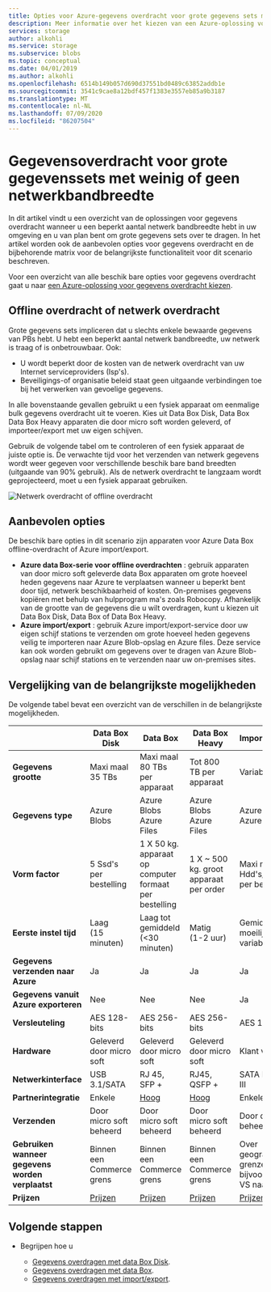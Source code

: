 ```yaml
---
title: Opties voor Azure-gegevens overdracht voor grote gegevens sets met weinig of geen netwerk bandbreedte | Microsoft Docs
description: Meer informatie over het kiezen van een Azure-oplossing voor gegevens overdracht wanneer u beperkt bent tot geen netwerk bandbreedte in uw omgeving en u van plan bent om grote gegevens sets over te dragen.
services: storage
author: alkohli
ms.service: storage
ms.subservice: blobs
ms.topic: conceptual
ms.date: 04/01/2019
ms.author: alkohli
ms.openlocfilehash: 6514b149b057d690d37551bd0489c63852addb1e
ms.sourcegitcommit: 3541c9cae8a12bdf457f1383e3557eb85a9b3187
ms.translationtype: MT
ms.contentlocale: nl-NL
ms.lasthandoff: 07/09/2020
ms.locfileid: "86207504"
---
```

# <a name="data-transfer-for-large-datasets-with-low-or-no-network-bandwidth"></a>Gegevensoverdracht voor grote gegevenssets met weinig of geen netwerkbandbreedte
 
In dit artikel vindt u een overzicht van de oplossingen voor gegevens overdracht wanneer u een beperkt aantal netwerk bandbreedte hebt in uw omgeving en u van plan bent om grote gegevens sets over te dragen. In het artikel worden ook de aanbevolen opties voor gegevens overdracht en de bijbehorende matrix voor de belangrijkste functionaliteit voor dit scenario beschreven.

Voor een overzicht van alle beschik bare opties voor gegevens overdracht gaat u naar [een Azure-oplossing voor gegevens overdracht kiezen](storage-choose-data-transfer-solution.md).

## <a name="offline-transfer-or-network-transfer"></a>Offline overdracht of netwerk overdracht

Grote gegevens sets impliceren dat u slechts enkele bewaarde gegevens van PBs hebt. U hebt een beperkt aantal netwerk bandbreedte, uw netwerk is traag of is onbetrouwbaar. Ook:

- U wordt beperkt door de kosten van de netwerk overdracht van uw Internet serviceproviders (Isp's).
- Beveiligings-of organisatie beleid staat geen uitgaande verbindingen toe bij het verwerken van gevoelige gegevens.

In alle bovenstaande gevallen gebruikt u een fysiek apparaat om eenmalige bulk gegevens overdracht uit te voeren. Kies uit Data Box Disk, Data Box Data Box Heavy apparaten die door micro soft worden geleverd, of importeer/export met uw eigen schijven.

Gebruik de volgende tabel om te controleren of een fysiek apparaat de juiste optie is. De verwachte tijd voor het verzenden van netwerk gegevens wordt weer gegeven voor verschillende beschik bare band breedten (uitgaande van 90% gebruik). Als de netwerk overdracht te langzaam wordt geprojecteerd, moet u een fysiek apparaat gebruiken.  

![Netwerk overdracht of offline overdracht](media/storage-solution-large-dataset-low-network/storage-network-or-offline-transfer.png)

## <a name="recommended-options"></a>Aanbevolen opties

De beschik bare opties in dit scenario zijn apparaten voor Azure Data Box offline-overdracht of Azure import/export.

- **Azure data Box-serie voor offline overdrachten** : gebruik apparaten van door micro soft geleverde data Box apparaten om grote hoeveel heden gegevens naar Azure te verplaatsen wanneer u beperkt bent door tijd, netwerk beschikbaarheid of kosten. On-premises gegevens kopiëren met behulp van hulpprogram ma's zoals Robocopy. Afhankelijk van de grootte van de gegevens die u wilt overdragen, kunt u kiezen uit Data Box Disk, Data Box of Data Box Heavy.
- **Azure import/export** : gebruik Azure import/export-service door uw eigen schijf stations te verzenden om grote hoeveel heden gegevens veilig te importeren naar Azure Blob-opslag en Azure files. Deze service kan ook worden gebruikt om gegevens over te dragen van Azure Blob-opslag naar schijf stations en te verzenden naar uw on-premises sites.

## <a name="comparison-of-key-capabilities"></a>Vergelijking van de belangrijkste mogelijkheden

De volgende tabel bevat een overzicht van de verschillen in de belangrijkste mogelijkheden.

|                                     |    Data Box Disk      |    Data Box                                      |    Data Box Heavy              |    Import/Export                       |
|-------------------------------------|---------------------------------|--------------------------------------------------|------------------------------------------|----------------------------------------|
|    **Gegevens grootte**                    |    Maxi maal 35 TBs                 |    Maxi maal 80 TBs per apparaat                       |    Tot 800 TB per apparaat               |    Variabele                            |
|    **Gegevens type**                    |    Azure Blobs                  |    Azure Blobs<br>Azure Files                    |    Azure Blobs<br>Azure Files            |    Azure Blobs<br>Azure Files          |
|    **Vorm factor**                  |    5 Ssd's per bestelling             |    1 X 50 kg. apparaat op computer formaat per bestelling    |    1 X ~ 500 kg. groot apparaat per order    |    Maxi maal 10 Hdd's/Ssd's per bestelling        |
|    **Eerste instel tijd**           |    Laag <br>(15 minuten)            |    Laag tot gemiddeld <br> (<30 minuten)               |    Matig<br>(1-2 uur)               |    Gemiddeld tot moeilijk<br>variabeletype |
|    **Gegevens verzenden naar Azure**           |    Ja                          |    Ja                                           |    Ja                                   |    Ja                                 |
|    **Gegevens vanuit Azure exporteren**       |    Nee                           |    Nee                                            |    Nee                                    |    Ja                                 |
|    **Versleuteling**                   |    AES 128-bits                  |    AES 256-bits                                   |    AES 256-bits                           |    AES 128-bits                         |
|    **Hardware**                     |     Geleverd door micro soft          |    Geleverd door micro soft                            |    Geleverd door micro soft                    |    Klant verstrekt                   |
|    **Netwerkinterface**            |    USB 3.1/SATA                 |    RJ 45, SFP +                                   |    RJ45, QSFP +                           |    SATA II/SATA III                    |
|    **Partnerintegratie**          |    Enkele                         |    [Hoog](https://azuremarketplace.microsoft.com/en-us/marketplace/apps/Microsoft.AzureExpressPod)                                          |    [Hoog](https://azuremarketplace.microsoft.com/en-us/marketplace/apps/Microsoft.AzureExpressPod)                                  |    Enkele                                |
|    **Verzenden**                     |    Door micro soft beheerd            |    Door micro soft beheerd                             |    Door micro soft beheerd                     |    Door de klant beheerd                    |
| **Gebruiken wanneer gegevens worden verplaatst**     |Binnen een Commerce grens|Binnen een Commerce grens|Binnen een Commerce grens|Over geografische grenzen, bijvoorbeeld VS naar EU|
|    **Prijzen**                      |    [Prijzen](https://azure.microsoft.com/pricing/details/databox/disk/)                    |   [Prijzen](https://azure.microsoft.com/pricing/details/storage/databox/)                                      |  [Prijzen](https://azure.microsoft.com/pricing/details/storage/databox/heavy/)                               |   [Prijzen](https://azure.microsoft.com/pricing/details/storage-import-export/)                            |


## <a name="next-steps"></a>Volgende stappen

- Begrijpen hoe u

    - [Gegevens overdragen met data Box Disk](https://docs.microsoft.com/azure/databox/data-box-disk-quickstart-portal).
    - [Gegevens overdragen met data Box](https://docs.microsoft.com/azure/databox/data-box-quickstart-portal).
    - [Gegevens overdragen met import/export](/azure/storage/common/storage-import-export-data-to-blobs).
